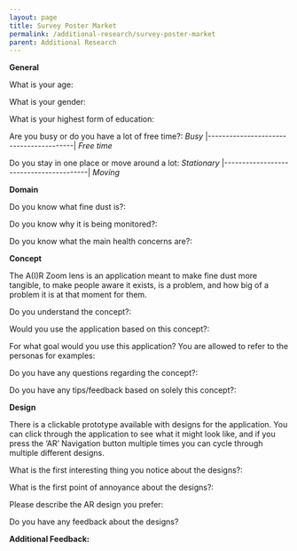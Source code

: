 ```yaml
---
layout: page
title: Survey Poster Market
permalink: /additional-research/survey-poster-market
parent: Additional Research
---
```

**General**

What is your age:

What is your gender:

What is your highest form of education:

Are you busy or do you have a lot of free time?: _Busy_ |----------------------------------------| _Free time_

Do you stay in one place or move around a lot: _Stationary_ |----------------------------------------| _Moving_

**Domain**

Do you know what fine dust is?:

Do you know why it is being monitored?:

Do you know what the main health concerns are?:

**Concept**

The A(I)R Zoom lens is an application meant to make fine dust more tangible, to make people aware it exists, is a problem, and how big of a problem it is at that moment for them.

Do you understand the concept?:

Would you use the application based on this concept?:

For what goal would you use this application? You are allowed to refer to the personas for examples:

Do you have any questions regarding the concept?:

Do you have any tips/feedback based on solely this concept?:

**Design**

There is a clickable prototype available with designs for the application. You can click through the application to see what it might look like, and if you press the ‘AR’ Navigation button multiple times you can cycle through multiple different designs.

What is the first interesting thing you notice about the designs?:

What is the first point of annoyance about the designs?:

Please describe the AR design you prefer:

Do you have any feedback about the designs?

**Additional Feedback:**